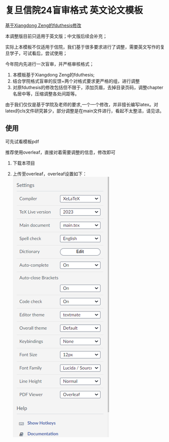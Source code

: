 # 复旦信院24盲审格式 英文论文模板


[基于Xiangdong Zeng的fduthesis修改](https://github.com/stone-zeng/fduthesis)


本调整版目前只适用于英文版；中文版后续会补充；

实际上本模板不仅适用于信院，我们基于很多要求进行了调整，需要英文写作的复旦学子，可试看后，尝试使用；

今年院内先进行一次盲审，并严格审核格式；


1. 本模板基于Xiangdong Zeng的fduthesis;
2. 结合学院格式盲审的反馈+两个对格式要求更严格的组，进行调整
3. 对原fduthesis的修改包括但不限于，添加页眉，去掉目录页码，调整chapter名居中等，压缩调整各处间距等。


由于我们仅仅是基于学院及老师的要求,一个一个修改，并非擅长编写latex。对latex的cls文件研究甚少，部分调整是在main文件进行，看起不太整洁，请见谅。


## 使用

可先试看模板pdf

推荐使用overleaf，直接对着需要调整的信息，修改即可

1. 下载本项目

2. 上传至overleaf，overleaf设置如下：
![overleaf-setup](overleaf-setup.png)
